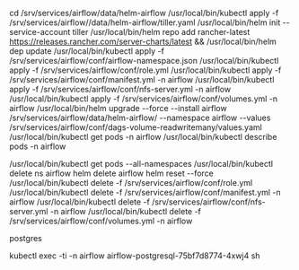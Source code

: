 cd /srv/services/airflow/data/helm-airflow
/usr/local/bin/kubectl apply -f /srv/services/airflow//data/helm-airflow/tiller.yaml
/usr/local/bin/helm init --service-account tiller
/usr/local/bin/helm repo add rancher-latest https://releases.rancher.com/server-charts/latest && /usr/local/bin/helm dep update
/usr/local/bin/kubectl apply -f /srv/services/airflow/conf/airflow-namespace.json
/usr/local/bin/kubectl apply -f /srv/services/airflow/conf/role.yml
/usr/local/bin/kubectl apply -f /srv/services/airflow/conf/manifest.yml -n airflow
/usr/local/bin/kubectl apply -f /srv/services/airflow/conf/nfs-server.yml -n airflow
/usr/local/bin/kubectl apply -f /srv/services/airflow/conf/volumes.yml -n airflow
/usr/local/bin/helm upgrade --force --install airflow /srv/services/airflow/data/helm-airflow/ --namespace airflow --values /srv/services/airflow/conf/dags-volume-readwritemany/values.yaml
/usr/local/bin/kubectl get pods -n airflow
/usr/local/bin/kubectl describe pods -n airflow

/usr/local/bin/kubectl get pods --all-namespaces
/usr/local/bin/kubectl delete ns airflow
helm delete airflow
helm reset --force
/usr/local/bin/kubectl delete -f /srv/services/airflow/conf/role.yml
/usr/local/bin/kubectl delete -f /srv/services/airflow/conf/manifest.yml -n airflow
/usr/local/bin/kubectl delete -f /srv/services/airflow/conf/nfs-server.yml -n airflow
/usr/local/bin/kubectl delete -f /srv/services/airflow/conf/volumes.yml -n airflow


postgres

kubectl exec -ti  -n airflow airflow-postgresql-75bf7d8774-4xwj4 sh
